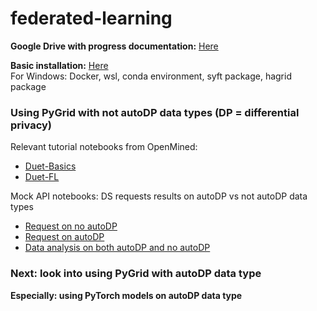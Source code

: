 # federated-learning
**Google Drive with progress documentation:** [Here](https://drive.google.com/drive/folders/1v8lI87k5vIHP0WD9i-aw3n6qnlxj0nw5?usp=sharing)

**Basic installation:** [Here](https://openmined.github.io/PySyft/install_tutorials/overview.html)  
For Windows: Docker, wsl, conda environment, syft package, hagrid package

### Using PyGrid with not autoDP data types (DP = differential privacy) 
Relevant tutorial notebooks from OpenMined:
- [Duet-Basics](https://github.com/OpenMined/courses/tree/foundations-of-private-computation/federated-learning/duet_basics)
- [Duet-FL](https://github.com/OpenMined/courses/tree/foundations-of-private-computation/federated-learning/duet_fl)

Mock API notebooks: DS requests results on autoDP vs not autoDP data types
- [Request on no autoDP](https://github.com/OpenMined/PySyft/blob/dev/notebooks/course3/mock_api_notebooks/Request%20Results%20(Without%20AutoDP).ipynb)
- [Request on autoDP](https://github.com/OpenMined/PySyft/blob/dev/notebooks/course3/mock_api_notebooks/Requests%20Results%20(WithAutoDP).ipynb)
- [Data analysis on both autoDP and no autoDP](https://github.com/OpenMined/PySyft/blob/dev/notebooks/course3/mock_api_notebooks/DS%20Performs%20Analysis%20on%20the%20Dataset.ipynb)

### Next: look into using PyGrid with autoDP data type  
**Especially: using PyTorch models on autoDP data type** 

